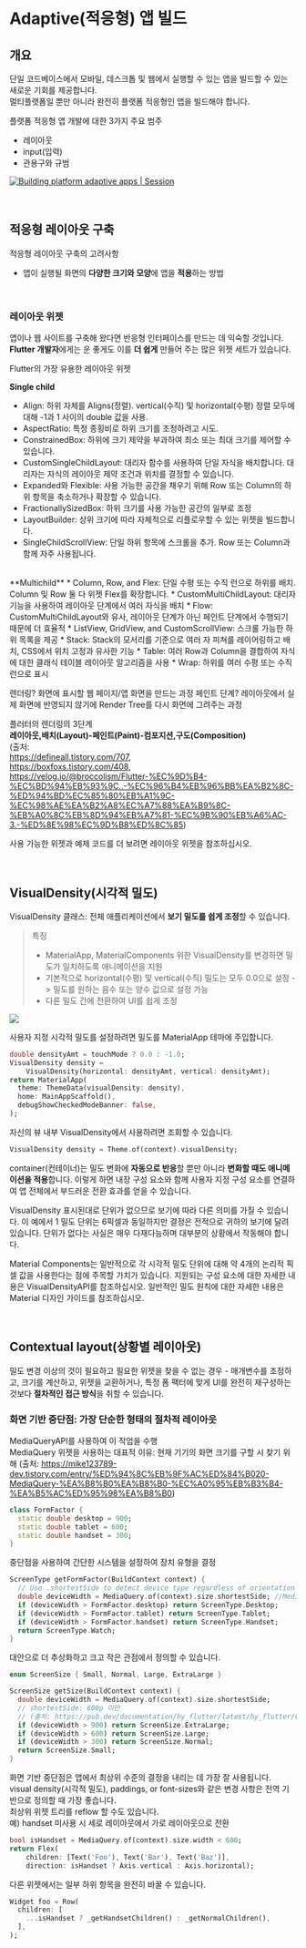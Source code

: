 # Adaptive(적응형) 앱 빌드  

## 개요  

단일 코드베이스에서 모바일, 데스크톱 및 웹에서 실행할 수 있는 앱을 빌드할 수 있는 새로운 기회를 제공합니다.  
멀티플랫폼일 뿐만 아니라 완전히 플랫폼 적응형인 앱을 빌드해야 합니다.

플랫폼 적응형 앱 개발에 대한 3가지 주요 범주
* 레이아웃
* input(입력)
* 관용구와 규범  

[![Building platform adaptive apps | Session](http://img.youtube.com/vi/RCdeSKVt7LI/0.jpg)](https://youtu.be/RCdeSKVt7LI)  

<br/>

## 적응형 레이아웃 구축  

적응형 레이아웃 구축의 고려사항
* 앱이 실행될 화면의 **다양한 크기와 모양**에 앱을 **적용**하는 방법  

<br/>

### 레이아웃 위젯

앱이나 웹 사이트를 구축해 왔다면 반응형 인터페이스를 만드는 데 익숙할 것입니다.  
**Flutter 개발자**에게는 운 좋게도 이를 **더 쉽게** 만들어 주는 많은 위젯 세트가 있습니다.  

Flutter의 가장 유용한 레이아웃 위젯  

**Single child**  
* Align: 하위 자체를 Aligns(정렬). vertical(수직) 및 horizontal(수평) 정렬 모두에 대해 -1과 1 사이의 double 값을 사용.
* AspectRatio: 특정 종횡비로 하위 크기를 조정하려고 시도.
* ConstrainedBox: 하위에 크기 제약을 부과하여 최소 또는 최대 크기를 제어할 수 있습니다.
* CustomSingleChildLayout: 대리자 함수를 사용하여 단일 자식을 배치합니다. 대리자는 자식의 레이아웃 제약 조건과 위치를 결정할 수 있습니다.
* Expanded와 Flexible: 사용 가능한 공간을 채우기 위해 Row 또는 Column의 하위 항목을 축소하거나 확장할 수 있습니다.
* FractionallySizedBox: 하위 크기를 사용 가능한 공간의 일부로 조정
* LayoutBuilder: 상위 크기에 따라 자체적으로 리플로우할 수 있는 위젯을 빌드합니다.
* SingleChildScrollView: 단일 하위 항목에 스크롤을 추가. Row 또는 Column과 함께 자주 사용됩니다.  
<br/>
**Multichild**
* Column, Row, and Flex: 단일 수평 또는 수직 런으로 하위를 배치. Column 및 Row 둘 다 위젯 Flex를 확장합니다.
* CustomMultiChildLayout: 대리자 기능을 사용하여 레이아웃 단계에서 여러 자식을 배치
* Flow: CustomMultiChildLayout와 유사, 레이아웃 단계가 아닌 페인트 단계에서 수행되기 때문에 더 효율적
* ListView, GridView, and CustomScrollView: 스크롤 가능한 하위 목록을 제공
* Stack: Stack의 모서리를 기준으로 여러 자 피쳐를 레이어링하고 배치, CSS에서 위치 고정과 유사한 기능
* Table: 여러 Row과 Column을 결합하여 자식에 대한 클래식 테이블 레이아웃 알고리즘을 사용
* Wrap: 하위를 여러 수평 또는 수직 런으로 표시  

렌더링? 화면에 표시할 웹 페이지/앱 화면을 만드는 과정
페인트 단계? 레이아웃에서 실제 화면에 반영되지 않기에 Render Tree를 다시 화면에 그려주는 과정

플러터의 렌더링의 3단계  
**레이아웃,배치(Layout)-페인트(Paint)-컴포지션,구도(Composition)**  
(출처:  
https://defineall.tistory.com/707,  
https://boxfoxs.tistory.com/408,  
https://velog.io/@broccolism/Flutter-%EC%9D%B4-%EC%BD%94%EB%93%9C..-%EC%96%B4%EB%96%BB%EA%B2%8C-%ED%94%BD%EC%85%80%EB%A1%9C-%EC%98%AE%EA%B2%A8%EC%A7%88%EA%B9%8C-%EB%A0%8C%EB%8D%94%EB%A7%81-%EC%9B%90%EB%A6%AC-3.-%ED%8E%98%EC%9D%B8%ED%8C%85)

사용 가능한 위젯과 예제 코드를 더 보려면 레이아웃 위젯을 참조하십시오.  

<br/>  

## VisualDensity(시각적 밀도)  

VisualDensity 클래스: 전체 애플리케이션에서 **보기 밀도를 쉽게 조정**할 수 있습니다.  

>특징
>* MaterialApp, MaterialComponents 위한 VisualDensity를 변경하면 밀도가 일치하도록 애니메이션을 지원
>* 기본적으로 horizontal(수평) 및 vertical(수직) 밀도는 모두 0.0으로 설정 -> 밀도를 원하는 음수 또는 양수 값으로 설정 가능
>* 다른 밀도 간에 전환하여 UI를 쉽게 조정  

![](https://docs.flutter.dev/assets/images/docs/development/ui/layout/adaptive_scaffold.gif)  

사용자 지정 시각적 밀도를 설정하려면 밀도를 MaterialApp 테마에 주입합니다.  
```dart
double densityAmt = touchMode ? 0.0 : -1.0;
VisualDensity density =
    VisualDensity(horizontal: densityAmt, vertical: densityAmt);
return MaterialApp(
  theme: ThemeData(visualDensity: density),
  home: MainAppScaffold(),
  debugShowCheckedModeBanner: false,
);
```  

자신의 뷰 내부 VisualDensity에서 사용하려면 조회할 수 있습니다.

```dart
VisualDensity density = Theme.of(context).visualDensity;
```  
container(컨테이너)는 밀도 변화에 **자동으로 반응**할 뿐만 아니라 **변화할 때도 애니메이션을 적용**합니다. 이렇게 하면 내장 구성 요소와 함께 사용자 지정 구성 요소를 연결하여 앱 전체에서 부드러운 전환 효과를 얻을 수 있습니다.

VisualDensity 표시된대로 단위가 없으므로 보기에 따라 다른 의미를 가질 수 있습니다. 이 예에서 1 밀도 단위는 6픽셀과 동일하지만 결정은 전적으로 귀하의 보기에 달려 있습니다. 단위가 없다는 사실은 매우 다재다능하며 대부분의 상황에서 작동해야 합니다.

Material Components는 일반적으로 각 시각적 밀도 단위에 대해 약 4개의 논리적 픽셀 값을 사용한다는 점에 주목할 가치가 있습니다. 지원되는 구성 요소에 대한 자세한 내용은 VisualDensityAPI를 참조하십시오. 일반적인 밀도 원칙에 대한 자세한 내용은 Material 디자인 가이드를 참조하십시오.

<br/>

## Contextual layout(상황별 레이아웃)  

밀도 변경 이상의 것이 필요하고 필요한 위젯을 찾을 수 없는 경우 - 매개변수를 조정하고, 크기를 계산하고, 위젯을 교환하거나, 특정 폼 팩터에 맞게 UI를 완전히 재구성하는 것보다 **절차적인 접근 방식**을 취할 수 있습니다.

### 화면 기반 중단점: 가장 단순한 형태의 절차적 레이아웃  

MediaQueryAPI를 사용하여 이 작업을 수행  
MediaQuery 위젯을 사용하는 대표적 이유: 현재 기기의 화면 크기를 구할 시 찾기 위해
(출처: https://mike123789-dev.tistory.com/entry/%ED%94%8C%EB%9F%AC%ED%84%B020-MediaQuery-%EA%B8%B0%EA%B8%B0-%EC%A0%95%EB%B3%B4-%EA%B5%AC%ED%95%98%EA%B8%B0)
```dart
class FormFactor {
  static double desktop = 900;
  static double tablet = 600;
  static double handset = 300;
}
```  
중단점을 사용하여 간단한 시스템을 설정하여 장치 유형을 결정  
```dart
ScreenType getFormFactor(BuildContext context) {
  // Use .shortestSide to detect device type regardless of orientation
  double deviceWidth = MediaQuery.of(context).size.shortestSide; //MediaQuery.of(context).size: 화면 크기
  if (deviceWidth > FormFactor.desktop) return ScreenType.Desktop;
  if (deviceWidth > FormFactor.tablet) return ScreenType.Tablet;
  if (deviceWidth > FormFactor.handset) return ScreenType.Handset;
  return ScreenType.Watch;
}
```  
대안으로 더 추상화하고 크고 작은 관점에서 정의할 수 있습니다.
```dart
enum ScreenSize { Small, Normal, Large, ExtraLarge }

ScreenSize getSize(BuildContext context) {
  double deviceWidth = MediaQuery.of(context).size.shortestSide; 
  // shortestSide: 600p 미만
  // (출처: https://pub.dev/documentation/hy_flutter/latest/hy_flutter/ContextExt.html)
  if (deviceWidth > 900) return ScreenSize.ExtraLarge;
  if (deviceWidth > 600) return ScreenSize.Large;
  if (deviceWidth > 300) return ScreenSize.Normal;
  return ScreenSize.Small;
}
```  
화면 기반 중단점은 앱에서 최상위 수준의 결정을 내리는 데 가장 잘 사용됩니다.  
visual density(시각적 밀도), paddings, or font-sizes와 같은 변경 사항은 전역 기반으로 정의할 때 가장 좋습니다.  
최상위 위젯 트리를 reflow 할 수도 있습니다.  
예) handset 미사용 시 세로 레이아웃에서 가로 레이아웃으로 전환

```dart
bool isHandset = MediaQuery.of(context).size.width < 600;
return Flex(
    children: [Text('Foo'), Text('Bar'), Text('Baz')],
    direction: isHandset ? Axis.vertical : Axis.horizontal);
```  
다른 위젯에서는 일부 하위 항목을 완전히 바꿀 수 있습니다.
```dart
Widget foo = Row(
  children: [
    ...isHandset ? _getHandsetChildren() : _getNormalChildren(),
  ],
);
```  